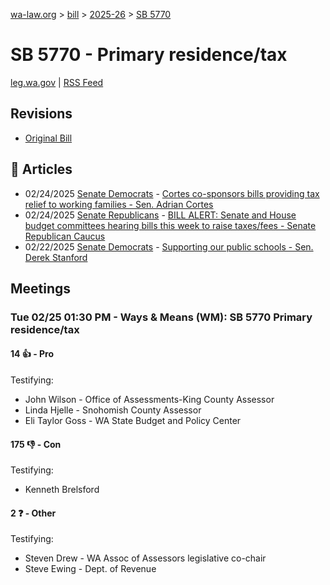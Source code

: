 [wa-law.org](/) > [bill](/bill/) > [2025-26](/bill/2025-26/) > [SB 5770](/bill/2025-26/sb/5770/)

# SB 5770 - Primary residence/tax
[leg.wa.gov](https://app.leg.wa.gov/billsummary?BillNumber=5770&Year=2025&Initiative=false) | [RSS Feed](./rss.xml)

## Revisions
* [Original Bill](1/)

## 📰 Articles
* 02/24/2025 [Senate Democrats](/org/senate_democrats/) - [Cortes co-sponsors bills providing tax relief to working families - Sen. Adrian Cortes](https://senatedemocrats.wa.gov/cortes/2025/02/24/cortes-co-sponsors-bills-providing-tax-relief-to-working-families/#:~:text=5770)
* 02/24/2025 [Senate Republicans](/org/senate_republicans/) - [BILL ALERT: Senate and House budget committees hearing bills this week to raise taxes/fees - Senate Republican Caucus](https://src.wastateleg.org/blog/bill-alert-senate-house-budget-committees-hearing-bills-week-raise-taxes-fees/#:~:text=SB%205770)
* 02/22/2025 [Senate Democrats](/org/senate_democrats/) - [Supporting our public schools - Sen. Derek Stanford](https://senatedemocrats.wa.gov/stanford/2025/02/21/supporting-our-public-schools/#:~:text=SB%205770)

## Meetings
### Tue 02/25 01:30 PM - Ways & Means (WM): SB 5770 Primary residence/tax
#### 14 👍 - Pro
Testifying:
* John Wilson - Office of Assessments-King County Assessor
* Linda Hjelle - Snohomish County Assessor
* Eli Taylor Goss - WA State Budget and Policy Center

#### 175 👎 - Con
Testifying:
* Kenneth Brelsford

#### 2 ❓ - Other
Testifying:
* Steven Drew - WA Assoc of Assessors legislative co-chair
* Steve Ewing - Dept. of Revenue
